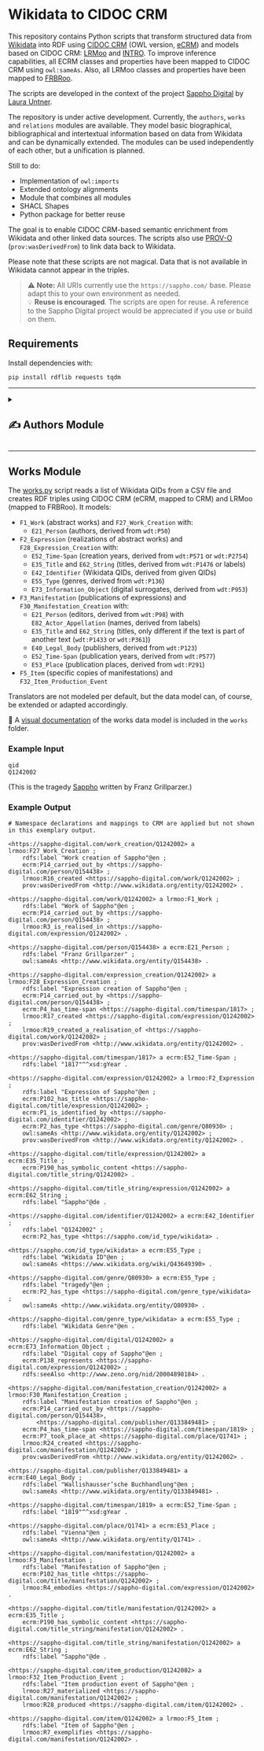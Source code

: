 # Wikidata to CIDOC CRM

This repository contains Python scripts that transform structured data from [Wikidata](https://www.wikidata.org/) into RDF using [CIDOC CRM](https://cidoc-crm.org/) (OWL version, [eCRM](https://erlangen-crm.org/docs/ecrm/current/)) and models based on CIDOC CRM: [LRMoo](https://repository.ifla.org/handle/20.500.14598/3677) and [INTRO](https://github.com/BOberreither/INTRO). To improve inference capabilities, all ECRM classes and properties have been mapped to CIDOC CRM using `owl:sameAs`. Also, all LRMoo classes and properties have been mapped to [FRBRoo](https://www.iflastandards.info/fr/frbr/frbroo).

The scripts are developed in the context of the project [Sappho Digital](https://sappho-digital.com/) by [Laura Untner](https://orcid.org/0000-0002-9649-0870).

The repository is under active development. Currently, the `authors`, `works` and `relations` modules are available. They model basic biographical, bibliographical and intertextual information based on data from Wikidata and can be dynamically extended. The modules can be used independently of each other, but a unification is planned.

Still to do:
- Implementation of `owl:imports`
- Extended ontology alignments
- Module that combines all modules
- SHACL Shapes
- Python package for better reuse

The goal is to enable CIDOC CRM-based semantic enrichment from Wikidata and other linked data sources. The scripts also use [PROV-O](https://www.w3.org/TR/prov-o/) (`prov:wasDerivedFrom`) to link data back to Wikidata.

Please note that these scripts are not magical. Data that is not available in Wikidata cannot appear in the triples.

> ⚠️ **Note:** All URIs currently use the `https://sappho.com/` base. Please adapt this to your own environment as needed.  
> 💡 **Reuse is encouraged**. The scripts are open for reuse. A reference to the Sappho Digital project would be appreciated if you use or build on them.

## Requirements

Install dependencies with:

```
pip install rdflib requests tqdm
```

---

<details>

<summary><h2>✍️ Authors Module</h2></summary>
  
The [authors.py](https://github.com/laurauntner/wikidata-to-cidoc-crm/blob/main/authors/authors.py) script reads a list of Wikidata QIDs from a CSV file and creates RDF triples using CIDOC CRM (eCRM, mapped to CRM). It models:

- `E21_Person` with:
  - `E82_Actor_Appellation` (names, derived from labels)
  - `E42_Identifier` (Wikidata QIDs, derived from given QIDs)
  - `E67_Birth` and `E69_Death` events, linked to:
    - `E53_Place` (birth places, derived from `wdt:P19`, and death places, derived from `wdt:P20`)
    - `E52_Time-Span` (birth dates, derived from `wdt:P569`, and death dates, derived from `wdt:P570`)
  - `E55_Type` (genders, derived from `wdt:P21`)
  - `E36_Visual_Item` (visual representations) and `E38_Image` (image reference with Wikimedia `seeAlso`, derived from `wdt:P18`)

📎 A [visual documentation](https://github.com/laurauntner/wikidata-to-cidoc-crm/blob/main/authors/authors.png) of the authors data model is included in the `authors` folder.
    
<h3>Example Input</h3>
```
  qid
  Q469571
```
</pre>

This is [Anna Louisa Karsch](https://www.wikidata.org/wiki/Q469571).

<h3>Example Output</h3>

Namespace declarations and mappings to CRM are applied but not shown in this exemplary output.

```turtle
<https://sappho.com/person/Q469571> a ecrm:E21_Person ;
    rdfs:label "Anna Louisa Karsch"@en ;
    ecrm:P131_is_identified_by <https://sappho.com/appellation/Q469571> ;
    ecrm:P1_is_identified_by <https://sappho.com/identifier/Q469571> ;
    ecrm:P98i_was_born <https://sappho.com/birth/Q469571> ;
    ecrm:P100i_died_in <https://sappho.com/death/Q469571> ;
    ecrm:P2_has_type <https://sappho.com/gender/Q6581072> ;
    owl:sameAs <http://www.wikidata.org/entity/Q469571> .

<https://sappho.com/appellation/Q469571> a ecrm:E82_Actor_Appellation ;
    rdfs:label "Anna Louisa Karsch"@en ;
    prov:wasDerivedFrom <http://www.wikidata.org/entity/Q469571> .

<https://sappho.com/identifier/Q469571> a ecrm:E42_Identifier ;
    rdfs:label "Q469571" ;
    ecrm:P2_has_type <https://sappho.com/id_type/wikidata> .

<https://sappho.com/id_type/wikidata> a ecrm:E55_Type ;
    rdfs:label "Wikidata ID"@en .

<https://sappho.com/birth/Q469571> a ecrm:E67_Birth ;
    rdfs:label "Birth of Anna Louisa Karsch"@en ;
    ecrm:P4_has_time-span <https://sappho.com/timespan/17221201> ;
    ecrm:P7_took_place_at <https://sappho.com/place/Q659063> ;
    prov:wasDerivedFrom <http://www.wikidata.org/entity/Q469571> .

<https://sappho.com/death/Q469571> a ecrm:E69_Death ;
    rdfs:label "Death of Anna Louisa Karsch"@en ;
    ecrm:P4_has_time-span <https://sappho.com/timespan/17911012> ;
    ecrm:P7_took_place_at <https://sappho.com/place/Q64> ;
    prov:wasDerivedFrom <http://www.wikidata.org/entity/Q469571> .

<https://sappho.com/place/Q64> a ecrm:E53_Place ;
    rdfs:label "Berlin"@en ;
    owl:sameAs <http://www.wikidata.org/entity/Q64> .

<https://sappho.com/place/Q659063> a ecrm:E53_Place ;
    rdfs:label "Skąpe"@en ;
    owl:sameAs <http://www.wikidata.org/entity/Q659063> .

<https://sappho.com/timespan/17221201> a ecrm:E52_Time-Span ;
    rdfs:label "1722-12-01"^^xsd:date .

<https://sappho.com/timespan/17911012> a ecrm:E52_Time-Span ;
    rdfs:label "1791-10-12"^^xsd:date .

<https://sappho.com/gender/Q6581072> a ecrm:E55_Type ;
    rdfs:label "female"@en ;
    ecrm:P2_has_type <https://sappho.com/gender_type/wikidata> ;
    owl:sameAs <http://www.wikidata.org/entity/Q6581072> .

<https://sappho.com/gender_type/wikidata> a ecrm:E55_Type ;
    rdfs:label "Wikidata Gender"@en .

<https://sappho.com/image/Q469571> a ecrm:E38_Image ;
    ecrm:P65_shows_visual_item <https://sappho.com/visual_item/Q469571> ;
    rdfs:seeAlso <http://commons.wikimedia.org/wiki/Special:FilePath/Karschin%20bild.JPG> ;
    prov:wasDerivedFrom <http://www.wikidata.org/entity/Q469571> .

<https://sappho.com/visual_item/Q469571> a ecrm:E36_Visual_Item ;
    rdfs:label "Visual representation of Anna Louisa Karsch"@en ;
    ecrm:P138_represents <https://sappho.com/person/Q469571> .
```
</details>

---

## Works Module

The [works.py](https://github.com/laurauntner/wikidata-to-cidoc-crm/blob/main/works/works.py) script reads a list of Wikidata QIDs from a CSV file and creates RDF triples using CIDOC CRM (eCRM, mapped to CRM) and LRMoo (mapped to FRBRoo). It models:

- `F1_Work` (abstract works) and `F27_Work_Creation` with:
  - `E21_Person` (authors, derived from `wdt:P50`)
- `F2_Expression` (realizations of abstract works) and `F28_Expression_Creation` with:
  - `E52_Time-Span` (creation years, derived from `wdt:P571` or `wdt:P2754`)
  - `E35_Title` and `E62_String` (titles, derived from `wdt:P1476` or labels)
  - `E42_Identifier` (Wikidata QIDs, derived from given QIDs)
  - `E55_Type` (genres, derived from `wdt:P136`)
  - `E73_Information_Object` (digital surrogates, derived from `wdt:P953`)
- `F3_Manifestation` (publications of expressions) and `F30_Manifestation_Creation` with:
  - `E21_Person` (editors, derived from `wdt:P98`) with `E82_Actor_Appellation` (names, derived from labels)
  - `E35_Title` and `E62_String` (titles, only different if the text is part of another text (`wdt:P1433` or `wdt:P361`))
  - `E40_Legal_Body` (publishers, derived from `wdt:P123`)
  - `E52_Time-Span` (publication years, derived from `wdt:P577`)
  - `E53_Place` (publication places, derived from `wdt:P291`)
- `F5_Item` (specific copies of manifestations) and `F32_Item_Production_Event`

Translators are not modeled per default, but the data model can, of course, be extended or adapted accordingly.

📎 A [visual documentation](https://github.com/laurauntner/wikidata-to-cidoc-crm/blob/main/works/works.png) of the works data model is included in the `works` folder.

### Example Input

```
qid
Q1242002
```
(This is the tragedy [Sappho](https://www.wikidata.org/wiki/Q469571) written by Franz Grillparzer.)

### Example Output

```
# Namespace declarations and mappings to CRM are applied but not shown in this exemplary output.

<https://sappho-digital.com/work_creation/Q1242002> a lrmoo:F27_Work_Creation ;
    rdfs:label "Work creation of Sappho"@en ;
    ecrm:P14_carried_out_by <https://sappho-digital.com/person/Q154438> ;
    lrmoo:R16_created <https://sappho-digital.com/work/Q1242002> ;
    prov:wasDerivedFrom <http://www.wikidata.org/entity/Q1242002> .

<https://sappho-digital.com/work/Q1242002> a lrmoo:F1_Work ;
    rdfs:label "Work of Sappho"@en ;
    ecrm:P14_carried_out_by <https://sappho-digital.com/person/Q154438> ;
    lrmoo:R3_is_realised_in <https://sappho-digital.com/expression/Q1242002> .

<https://sappho-digital.com/person/Q154438> a ecrm:E21_Person ;
    rdfs:label "Franz Grillparzer" ;
    owl:sameAs <http://www.wikidata.org/entity/Q154438> .

<https://sappho-digital.com/expression_creation/Q1242002> a lrmoo:F28_Expression_Creation ;
    rdfs:label "Expression creation of Sappho"@en ;
    ecrm:P14_carried_out_by <https://sappho-digital.com/person/Q154438> ;
    ecrm:P4_has_time-span <https://sappho-digital.com/timespan/1817> ;
    lrmoo:R17_created <https://sappho-digital.com/expression/Q1242002> ;
    lrmoo:R19_created_a_realisation_of <https://sappho-digital.com/work/Q1242002> ;
    prov:wasDerivedFrom <http://www.wikidata.org/entity/Q1242002> .

<https://sappho-digital.com/timespan/1817> a ecrm:E52_Time-Span ;
    rdfs:label "1817"^^xsd:gYear .

<https://sappho-digital.com/expression/Q1242002> a lrmoo:F2_Expression ;
    rdfs:label "Expression of Sappho"@en ;
    ecrm:P102_has_title <https://sappho-digital.com/title/expression/Q1242002> ;
    ecrm:P1_is_identified_by <https://sappho-digital.com/identifier/Q1242002> ;
    ecrm:P2_has_type <https://sappho-digital.com/genre/Q80930> ;
    owl:sameAs <http://www.wikidata.org/entity/Q1242002> ;
    prov:wasDerivedFrom <http://www.wikidata.org/entity/Q1242002> .

<https://sappho-digital.com/title/expression/Q1242002> a ecrm:E35_Title ;
    ecrm:P190_has_symbolic_content <https://sappho-digital.com/title_string/Q1242002> .

<https://sappho-digital.com/title_string/expression/Q1242002> a ecrm:E62_String ;
    rdfs:label "Sappho"@de .

<https://sappho-digital.com/identifier/Q1242002> a ecrm:E42_Identifier ;
    rdfs:label "Q1242002" ;
    ecrm:P2_has_type <https://sappho.com/id_type/wikidata> .

<https://sappho.com/id_type/wikidata> a ecrm:E55_Type ;
    rdfs:label "Wikidata ID"@en ;
    owl:sameAs <https://www.wikidata.org/wiki/Q43649390> .

<https://sappho-digital.com/genre/Q80930> a ecrm:E55_Type ;
    rdfs:label "tragedy"@en ;
    ecrm:P2_has_type <https://sappho-digital.com/genre_type/wikidata> ;
    owl:sameAs <http://www.wikidata.org/entity/Q80930> .

<https://sappho-digital.com/genre_type/wikidata> a ecrm:E55_Type ;
    rdfs:label "Wikidata Genre"@en .

<https://sappho-digital.com/digital/Q1242002> a ecrm:E73_Information_Object ;
    rdfs:label "Digital copy of Sappho"@en ;
    ecrm:P138_represents <https://sappho-digital.com/expression/Q1242002> ;
    rdfs:seeAlso <http://www.zeno.org/nid/20004898184> .

<https://sappho-digital.com/manifestation_creation/Q1242002> a lrmoo:F30_Manifestation_Creation ;
    rdfs:label "Manifestation creation of Sappho"@en ;
    ecrm:P14_carried_out_by <https://sappho-digital.com/person/Q154438>,
        <https://sappho-digital.com/publisher/Q133849481> ;
    ecrm:P4_has_time-span <https://sappho-digital.com/timespan/1819> ;
    ecrm:P7_took_place_at <https://sappho-digital.com/place/Q1741> ;
    lrmoo:R24_created <https://sappho-digital.com/manifestation/Q1242002> ;
    prov:wasDerivedFrom <http://www.wikidata.org/entity/Q1242002> .

<https://sappho-digital.com/publisher/Q133849481> a ecrm:E40_Legal_Body ;
    rdfs:label "Wallishausser’sche Buchhandlung"@en ;
    owl:sameAs <http://www.wikidata.org/entity/Q133849481> .

<https://sappho-digital.com/timespan/1819> a ecrm:E52_Time-Span ;
    rdfs:label "1819"^^xsd:gYear .

<https://sappho-digital.com/place/Q1741> a ecrm:E53_Place ;
    rdfs:label "Vienna"@en ;
    owl:sameAs <http://www.wikidata.org/entity/Q1741> .

<https://sappho-digital.com/manifestation/Q1242002> a lrmoo:F3_Manifestation ;
    rdfs:label "Manifestation of Sappho"@en ;
    ecrm:P102_has_title <https://sappho-digital.com/title/manifestation/Q1242002> ;
    lrmoo:R4_embodies <https://sappho-digital.com/expression/Q1242002> .

<https://sappho-digital.com/title/manifestation/Q1242002> a ecrm:E35_Title ;
    ecrm:P190_has_symbolic_content <https://sappho-digital.com/title_string/manifestation/Q1242002> .

<https://sappho-digital.com/title_string/manifestation/Q1242002> a ecrm:E62_String ;
    rdfs:label "Sappho"@de .

<https://sappho-digital.com/item_production/Q1242002> a lrmoo:F32_Item_Production_Event ;
    rdfs:label "Item production event of Sappho"@en ;
    lrmoo:R27_materialized <https://sappho-digital.com/manifestation/Q1242002> ;
    lrmoo:R28_produced <https://sappho-digital.com/item/Q1242002> .

<https://sappho-digital.com/item/Q1242002> a lrmoo:F5_Item ;
    rdfs:label "Item of Sappho"@en ;
    lrmoo:R7_exemplifies <https://sappho-digital.com/manifestation/Q1242002> .
```
